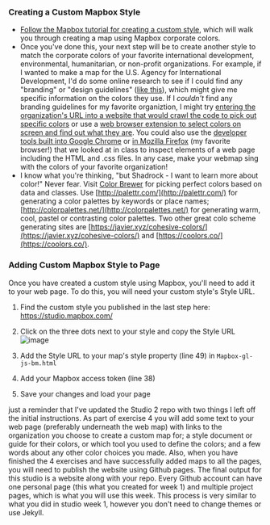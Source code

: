 ### Creating a Custom Mapbox Style
- [Follow the Mapbox tutorial for creating a custom style](https://docs.mapbox.com/help/tutorials/create-a-custom-style/?utm_medium=sem&utm_source=google&utm_campaign=sem%7Cgoogle%7Cbrand%7Cchko-googlesearch-pr01-dynamicsearchcampaign-nb.broad-all-landingpage-search&utm_term=brand&utm_content=chko-googlesearch-pr01-dynamicsearchcampaign-nb.broad-all-landingpage-search&gclid=Cj0KCQiA-bjyBRCcARIsAFboWg0c06wf34jAP1XV8i53wUBsfaO3P-sB5wC7sPMMxcgBtUjstEN5330aAuPhEALw_wcB), which will walk you through creating a map using Mapbox corporate colors. 
- Once you've done this, your next step will be to create another style to match the corporate colors of your favorite international development, environmental, humanitarian, or non-profit organizations. For example, if I wanted to make a map for the U.S. Agency for International Development, I'd do some online research to see if I could find any "branding" or "design guidelines" ([like this](https://www.usaid.gov/sites/default/files/documents/1869/USAID_GSM-02_04_2020.pdf)), which might give me specific information on the colors they use. If I *couldn't* find any branding guidelines for my favorite organiztion, I might try [entering the organization's URL into a website that would crawl the code to pick out specific colors](https://www.colorcombos.com/grabcolors.html) or use a [web browser extension to select colors on screen and find out what they are](https://chrome.google.com/webstore/detail/eye-dropper/hmdcmlfkchdmnmnmheododdhjedfccka?hl=en). You could also use the [developer tools built into Google Chrome](https://developers.google.com/web/tools/chrome-devtools/) or [in Mozilla Firefox](https://developer.mozilla.org/en-US/docs/Tools) (my favorite browser!) that we looked at in class to inspect elements of a web page including the HTML and .css files. In any case, make your webmap sing with the colors of your favorite organization!
- I know what you're thinking, "but Shadrock - I want to learn more about color!" Never fear. Visit [Color Brewer](https://colorbrewer2.org) for picking perfect colors based on data and classes. Use [http://palettr.com/](http://palettr.com/) for generating a color palettes by keywords or place names; [http://colorpalettes.net/](http://colorpalettes.net/) for generating warm, cool, pastel or contrasting color palettes. Two other great colo scheme generating sites are [https://javier.xyz/cohesive-colors/](https://javier.xyz/cohesive-colors/) and [https://coolors.co/](https://coolors.co/).

### Adding Custom Mapbox Style to Page
Once you have created a custom style using Mapbox, you'll need to add it to your web page. To do this, you will need your custom style's Style URL. 

1. Find the custom style you published in the last step here: https://studio.mapbox.com/

2. Click on the three dots next to your style and copy the Style URL 
![image](images/style-url.png)

3. Add the Style URL to your map's style property (line 49) in `Mapbox-gl-js-bm.html`

4. Add your Mapbox access token (line 38)

5. Save your changes and load your page


just a reminder that I've updated the Studio 2 repo with two things I left off the initial instructions. As part of exercise 4 you will add some text to your web page (preferably underneath the web map) with links to the organization you choose to create a custom map for; a style document or guide for their colors, or which tool you used to define the colors; and a few words about any other color choices you made. Also, when you have finished the 4 exercises and have successfully added maps to all the pages, you will need to publish the website using Github pages. The final output for this studio is a website along with your repo. Every Github account can have one personal page (this what you created for week 1) and multiple project pages, which is what you will use this week. This process is very similar to what you did in studio week 1, however you don't need to change themes or use Jekyll.
